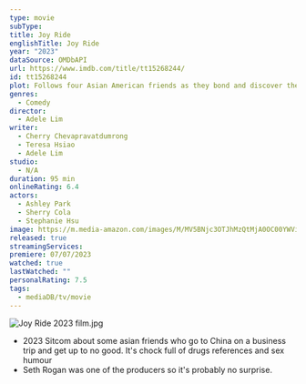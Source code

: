 ```yaml
---
type: movie
subType: 
title: Joy Ride
englishTitle: Joy Ride
year: "2023"
dataSource: OMDbAPI
url: https://www.imdb.com/title/tt15268244/
id: tt15268244
plot: Follows four Asian American friends as they bond and discover the truth of what it means to know and love who you are, while they travel through China in search of one of their birth mothers.
genres:
  - Comedy
director:
  - Adele Lim
writer:
  - Cherry Chevapravatdumrong
  - Teresa Hsiao
  - Adele Lim
studio:
  - N/A
duration: 95 min
onlineRating: 6.4
actors:
  - Ashley Park
  - Sherry Cola
  - Stephanie Hsu
image: https://m.media-amazon.com/images/M/MV5BNjc3OTJhMzQtMjA0OC00YWViLThmMGUtMjcwOTFiYzRlMTA2XkEyXkFqcGdeQXVyODk4OTc3MTY@._V1_SX300.jpg
released: true
streamingServices: 
premiere: 07/07/2023
watched: true
lastWatched: ""
personalRating: 7.5
tags:
  - mediaDB/tv/movie
---
```

![Joy Ride 2023 film.jpg](https://upload.wikimedia.org/wikipedia/en/thumb/8/8c/Joy_Ride_2023_film.jpg/220px-Joy_Ride_2023_film.jpg)


- 2023 Sitcom about some asian friends who go to China on a business trip and get up to no good. It's chock full of drugs references and sex humour
- Seth Rogan was one of the producers so it's probably no surprise.